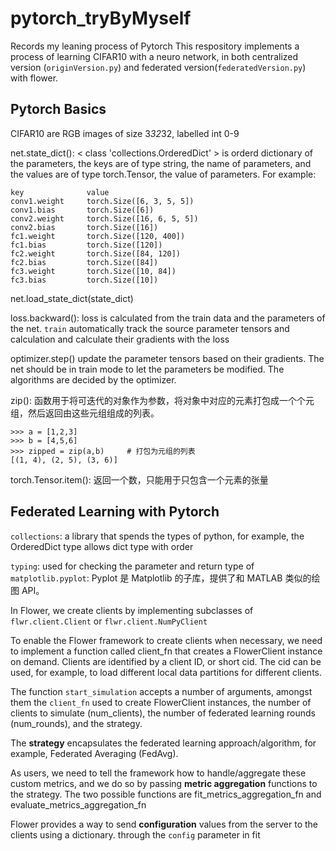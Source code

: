 # pytorch_tryByMyself
Records my leaning process of Pytorch
This respository implements a process of learning CIFAR10 with a neuro network, in both centralized version (<code>originVersion.py</code>) and federated version(<code>federatedVersion.py</code>) with flower.

## Pytorch Basics

CIFAR10 are RGB images of size 3*32*32, labelled int 0-9

net.state_dict(): &lt; class 'collections.OrderedDict' &gt; is orderd dictionary of the parameters, the keys are of type string, the name of parameters, and the values are of type torch.Tensor, the value of parameters. For example:

    key              value
    conv1.weight     torch.Size([6, 3, 5, 5])
    conv1.bias       torch.Size([6])
    conv2.weight     torch.Size([16, 6, 5, 5])
    conv2.bias       torch.Size([16])
    fc1.weight       torch.Size([120, 400])
    fc1.bias         torch.Size([120])
    fc2.weight       torch.Size([84, 120])
    fc2.bias         torch.Size([84])
    fc3.weight       torch.Size([10, 84])
    fc3.bias         torch.Size([10])

net.load_state_dict(state_dict)

loss.backward():
loss is calculated from the train data and the parameters of the net. <code>train</code> automatically track the source parameter tensors and calculation and calculate their gradients with the loss

optimizer.step()
update the parameter tensors based on their gradients. The net should be in train mode to let the parameters be modified. The algorithms are decided by the optimizer. 

zip(): 函数用于将可迭代的对象作为参数，将对象中对应的元素打包成一个个元组，然后返回由这些元组组成的列表。

    >>> a = [1,2,3]
    >>> b = [4,5,6]
    >>> zipped = zip(a,b)     # 打包为元组的列表
    [(1, 4), (2, 5), (3, 6)]

torch.Tensor.item(): 返回一个数，只能用于只包含一个元素的张量


## Federated Learning with Pytorch
<code>collections</code>: a library that spends the types of python, for example, the OrderedDict type allows dict type with order

<code>typing</code>: used for checking the parameter and return type of 
<code>matplotlib.pyplot</code>: Pyplot 是 Matplotlib 的子库，提供了和 MATLAB 类似的绘图 API。

In Flower, we create clients by implementing subclasses of <code>flwr.client.Client</code> or <code>flwr.client.NumPyClient</code>

To enable the Flower framework to create clients when necessary, we need to implement a function called client_fn that creates a FlowerClient instance on demand. Clients are identified by a client ID, or short cid. The cid can be used, for example, to load different local data partitions for different clients.

The function <code>start_simulation</code> accepts a number of arguments, amongst them the <code>client_fn</code> used to create FlowerClient instances, the number of clients to simulate (num_clients), the number of federated learning rounds (num_rounds), and the strategy. 

The **strategy** encapsulates the federated learning approach/algorithm, for example, Federated Averaging (FedAvg).

As users, we need to tell the framework how to handle/aggregate these custom metrics, and we do so by passing **metric aggregation** functions to the strategy. The two possible functions are fit_metrics_aggregation_fn and evaluate_metrics_aggregation_fn

Flower provides a way to send **configuration** values from the server to the clients using a dictionary. through the <code>config</code> parameter in fit



